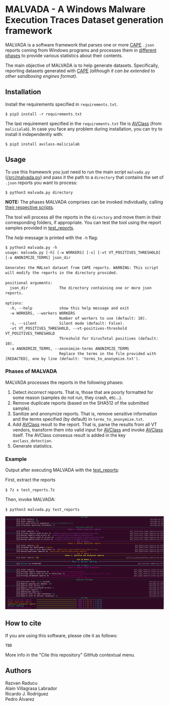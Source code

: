 # MALVADA - A Windows Malware Execution Traces Dataset generation framework

MALVADA is a software framework that parses one or more [CAPE](https://github.com/kevoreilly/CAPEv2) `.json` reports coming from Windows programs and processes them in [different phases](https://github.com/reverseame/MALVADA/blob/main/src/malvada.py#L89) to provide various statistics about their contents. 

The main objective of MALVADA is to help generate datasets. Specifically, reporting datasets generated with [CAPE](https://github.com/kevoreilly/CAPEv2) *(although it can be extended to other sandboxing engines format)*.

## Installation

Install the requirements specified in `requirements.txt`.
```
$ pip3 install -r requirements.txt
```

The last requirement specified in the `requirements.txt` file is [AVClass](https://github.com/malicialab/avclass) (from `malicialab`). In case you face any problem during installation, you can try to install it independently with:

```
$ pip3 install avclass-malicialab
```

## Usage

To use this framework you just need to run the main script `malvada.py` ([/src/malvada.py](/src/malvada.py)) and pass it the path to a `directory` that contains the set of `.json` reports you want to process:
```
$ python3 malvada.py directory
```
**NOTE:** The phases MALVADA comprises can be invoked individually, calling [their respective scripts](./src/malvada_workflow).

The tool will process all the reports in the `directory` and move them in their corresponding folders, if appropriate. You can test the tool using the report samples provided in [test_reports](./test_reports).

The *help* message is printed with the `-h` flag:
```
$ python3 malvada.py -h
usage: malvada.py [-h] [-w WORKERS] [-s] [-vt VT_POSITIVES_THRESHOLD] [-a ANONIMIZE_TERMS] json_dir

Generates the MALset dataset from CAPE reports. WARNING: This script will modify the reports in the directory provided.

positional arguments:
  json_dir              The directory containing one or more json reports.

options:
  -h, --help            show this help message and exit
  -w WORKERS, --workers WORKERS
                        Number of workers to use (default: 10).
  -s, --silent          Silent mode (default: False).
  -vt VT_POSITIVES_THRESHOLD, --vt-positives-threshold VT_POSITIVES_THRESHOLD
                        Threshold for VirusTotal positives (default: 10).
  -a ANONIMIZE_TERMS, --anonimize-terms ANONIMIZE_TERMS
                        Replace the terms in the file provided with [REDACTED], one by line (default: 'terms_to_anonymize.txt').
```
### Phases of MALVADA
MALVADA processes the reports in the following phases:
1. Detect *incorrect* reports. That is, those that are poorly formatted for some reason (samples do not run, they crash, etc...).
2. Remove duplicate reports (based on the SHA512 of the submitted sample).
3. Sanitize and anonymize reports. That is, remove sensitive information and the terms specified (by default) in `terms_to_anonymize.txt`.
4. Add [AVClass](https://github.com/malicialab/avclass) result to the report. That is, parse the results from all VT vendors, transform them into valid input for [AVClass](https://github.com/malicialab/avclass) and invoke [AVClass](https://github.com/malicialab/avclass) itself. The AVClass consesus result is added in the key `avclass_detection`.
5. Generate statistics.

### Example
Output after executing MALVADA with the [test_reports](./test_reports):

First, extract the reports

`$ 7z x test_reports.7z`

Then, invoke MALVADA:

`$ python3 malvada.py test_reports`

![MALVADA execution example](./doc/images/execution_example.png?raw=true "MALVADA Execution Example")

## How to cite

If you are using this software, please cite it as follows:
```
TBD
```

More info in the "Cite this repository" GitHub contextual menu.

## Authors
Razvan Raducu  
Alain Villagrasa Labrador  
Ricardo J. Rodríguez  
Pedro Álvarez  

